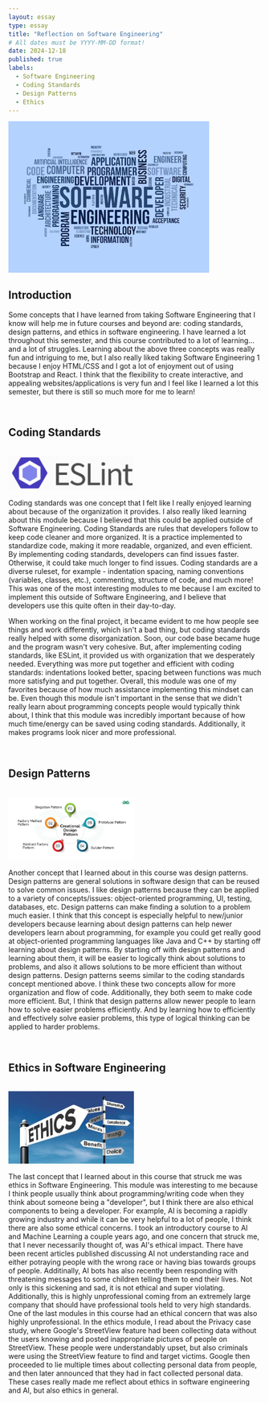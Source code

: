 ```yaml
---
layout: essay
type: essay
title: "Reflection on Software Engineering"
# All dates must be YYYY-MM-DD format!
date: 2024-12-18
published: true
labels:
  - Software Engineering
  - Coding Standards
  - Design Patterns
  - Ethics
---
```


<img width="400px" src="../img/essays/softwareEngineering.png">

<br>

## Introduction

Some concepts that I have learned from taking Software Engineering that I know will help me in future courses and beyond are: coding standards, design patterns, and ethics in software engineering. I have learned a lot throughout this semester, and this course contributed to a lot of learning... and a lot of struggles. Learning about the above three concepts was really fun and intriguing to me, but I also really liked taking Software Engineering 1 because I enjoy HTML/CSS and I got a lot of enjoyment out of using Bootstrap and React. I think that the flexibility to create interactive, and appealing websites/applications is very fun and I feel like I learned a lot this semester, but there is still so much more for me to learn!

<br>

## Coding Standards

<br>

<img width="250px" src="../img/essays/eslintLogo.png">

<br>

Coding standards was one concept that I felt like I really enjoyed learning about because of the organization it provides. I also really liked learning about this module because I believed that this could be applied outside of Software Engineering. Coding Standards are rules that developers follow to keep code cleaner and more organized. It is a practice implemented to standardize code, making it more readable, organized, and even efficient. By implementing coding standards, developers can find issues faster. Otherwise, it could take much longer to find issues. Coding standards are a diverse ruleset, for example - indentation spacing, naming conventions (variables, classes, etc.), commenting, structure of code, and much more! This was one of the most interesting modules to me because I am excited to implement this outside of Software Engineering, and I believe that developers use this quite often in their day-to-day.

When working on the final project, it became evident to me how people see things and work differently, which isn't a bad thing, but coding standards really helped with some disorganization. Soon, our code base became huge and the program wasn't very cohesive. But, after implementing coding standards, like ESLint, it provided us with organization that we desperately needed. Everything was more put together and efficient with coding standards: indentations looked better, spacing between functions was much more satisfying and put together. Overall, this module was one of my favorites because of how much assistance implementing this mindset can be. Even though this module isn't important in the sense that we didn't really learn about programming concepts people would typically think about, I think that this module was incredibly important because of how much time/energy can be saved using coding standards. Additionally, it makes programs look nicer and more professional.

<br>

## Design Patterns

<br>

<img width="250px" src="../img/essays/designPatterns.png">

<br>

Another concept that I learned about in this course was design patterns. Design patterns are general solutions in software design that can be reused to solve common issues. I like design patterns because they can be applied to a variety of concepts/issues: object-oriented programming, UI, testing, databases, etc. Design patterns can make finding a solution to a problem much easier. I think that this concept is especially helpful to new/junior developers because learning about design patterns can help newer developers learn about programming, for example you could get really good at object-oriented programming languages like Java and C++ by starting off learning about design patterns. By starting off with design patterns and learning about them, it will be easier to logically think about solutions to problems, and also it allows solutions to be more efficient than without design patterns. Design patterns seems similar to the coding standards concept mentioned above. I think these two concepts allow for more organization and flow of code. Additionally, they both seem to make code more efficient. But, I think that design patterns allow newer people to learn how to solve easier problems efficiently. And by learning how to efficiently and effectively solve easier problems, this type of logical thinking can be applied to harder problems.

<br>

## Ethics in Software Engineering

<br>

<img width="250px" src="../img/essays/ethics.png">

<br>

The last concept that I learned about in this course that struck me was ethics in Software Engineering. This module was interesting to me because I think people usually think about programming/writing code when they think about someone being a "developer", but I think there are also ethical components to being a developer. For example, AI is becoming a rapidly growing industry and while it can be very helpful to a lot of people, I think there are also some ethical concerns. I took an introductory course to AI and Machine Learning a couple years ago, and one concern that struck me, that I never necessarily thought of, was AI's ethical impact. There have been recent articles published discussing AI not understanding race and either potraying people with the wrong race or having bias towards groups of people. Additinally, AI bots has also recently been responding with threatening messages to some children telling them to end their lives. Not only is this sickening and sad, it is not ethical and super violating. Additionally, this is highly unprofessional coming from an extremely large company that should have professional tools held to very high standards. One of the last modules in this course had an ethical concern that was also highly unprofessional. In the ethics module, I read about the Privacy case study, where Google's StreetView feature had been collecting data without the users knowing and posted inappropriate pictures of people on StreetView. These people were understandably upset, but also criminals were using the StreetView feature to find and target victims. Google then proceeded to lie multiple times about collecting personal data from people, and then later announced that they had in fact collected personal data. These cases really made me reflect about ethics in software engineering and AI, but also ethics in general. 